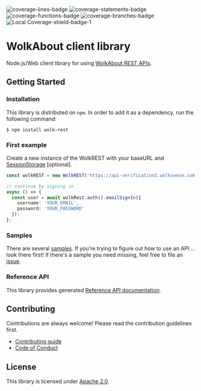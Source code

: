 ![coverage-lines-badge](https://img.shields.io/badge/Lines-88.55%25%20%28464%2F524%29-brightgreen.svg)
![coverage-statements-badge](https://img.shields.io/badge/Statements-89.46%25%20%28535%2F598%29-brightgreen.svg)
![coverage-functions-badge](https://img.shields.io/badge/Functions-95.42%25%20%28125%2F131%29-brightgreen.svg)
![coverage-branches-badge](https://img.shields.io/badge/Branches-75.51%25%20%2837%2F49%29-yellow.svg)
![Local Coverage-shield-badge-1](https://img.shields.io/badge/Local%20Coverage-100%25-brightgreen.svg)

# WolkAbout client library

Node.js/Web client library for using [WolkAbout REST APIs](https://restapi.wolkabout.com/).

## Getting Started

### Installation

This library is distributed on `npm`. In order to add it as a dependency, run the following command:

`$ npm install wolk-rest`

### First example

Create a new instance of the WolkREST with your baseURL and [SessionStorage](src/model/SessionStorage.ts) [optional].

```typescript
const wolkREST = new WolkREST('https://api-verification3.wolksense.com');

// continue by signing in
async () => {
  const user = await wolkRest.auth().emailSignIn({
    username: 'YOUR_EMAIL',
    password: 'YOUR_PASSWORD'
  });
};
```

### Samples
There are several [samples](/samples). If you're trying to figure out how to use an API ... look there first!
If there's a sample you need missing, feel free to file an [issue](https://github.com/Wolkabout/wolk-rest/issues/new).

### Reference API
This library provides generated [Reference API documentation](https://wolkabout.github.io/wolk-rest).

## Contributing

Contributions are always welcome! Please read the contribution guidelines first.
- [Contributing guide](.github/CONTRIBUTING.md)
- [Code of Conduct](.github/CODE_OF_CONDUCT.md)

## License

This library is licensed under [Apache 2.0](LICENSE.md).
